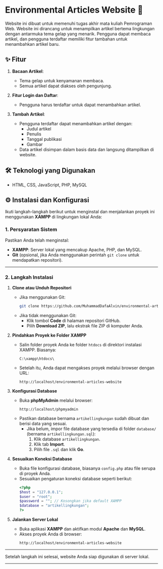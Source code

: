 # Environmental Articles Website 🌱

Website ini dibuat untuk memenuhi tugas akhir mata kuliah Pemrograman Web. Website ini dirancang untuk menampilkan artikel bertema lingkungan dengan antarmuka tema gelap yang menarik. Pengguna dapat membaca artikel, dan pengguna terdaftar memiliki fitur tambahan untuk menambahkan artikel baru.

## ✨ Fitur

1. **Bacaan Artikel**:

   - Tema gelap untuk kenyamanan membaca.
   - Semua artikel dapat diakses oleh pengunjung.

2. **Fitur Login dan Daftar**:

   - Pengguna harus terdaftar untuk dapat menambahkan artikel.

3. **Tambah Artikel**:
   - Pengguna terdaftar dapat menambahkan artikel dengan:
     - Judul artikel
     - Penulis
     - Tanggal publikasi
     - Gambar
   - Data artikel disimpan dalam basis data dan langsung ditampilkan di website.

## 🛠️ Teknologi yang Digunakan

- HTML, CSS, JavaScript, PHP, MySQL

## ⚙️ Instalasi dan Konfigurasi

Ikuti langkah-langkah berikut untuk menginstal dan menjalankan proyek ini menggunakan **XAMPP** di lingkungan lokal Anda:

### 1. **Persyaratan Sistem**

Pastikan Anda telah menginstal:

- **XAMPP**: Server lokal yang mencakup Apache, PHP, dan MySQL.
- **Git** (opsional, jika Anda menggunakan perintah `git clone` untuk mendapatkan repositori).

---

### 2. **Langkah Instalasi**

1. **Clone atau Unduh Repositori**

   - Jika menggunakan Git:
     ```bash
     git clone https://github.com/MuhammadDafaAlvin/environmental-articles-website.git
     ```
   - Jika tidak menggunakan Git:
     - Klik tombol **Code** di halaman repositori GitHub.
     - Pilih **Download ZIP**, lalu ekstrak file ZIP di komputer Anda.

2. **Pindahkan Proyek ke Folder XAMPP**

   - Salin folder proyek Anda ke folder `htdocs` di direktori instalasi XAMPP. Biasanya:
     ```
     C:\xampp\htdocs\
     ```
   - Setelah itu, Anda dapat mengakses proyek melalui browser dengan URL:
     ```
     http://localhost/environmental-articles-website
     ```

3. **Konfigurasi Database**

   - Buka **phpMyAdmin** melalui browser:
     ```
     http://localhost/phpmyadmin
     ```
   - Pastikan database bernama `artikellingkungan` sudah dibuat dan berisi data yang sesuai.
     - Jika belum, impor file database yang tersedia di folder `database/` (bernama `artikellingkungan.sql`):
       1. Klik database `artikellingkungan`.
       2. Klik tab **Import**.
       3. Pilih file `.sql` dan klik **Go**.

4. **Sesuaikan Koneksi Database**

   - Buka file konfigurasi database, biasanya `config.php` atau file serupa di proyek Anda.
   - Sesuaikan pengaturan koneksi database seperti berikut:
     ```php
     <?php
     $host = "127.0.0.1";
     $user = "root";
     $password = ""; // Kosongkan jika default XAMPP
     $database = "artikellingkungan";
     ?>
     ```

5. **Jalankan Server Lokal**
   - Buka aplikasi **XAMPP** dan aktifkan modul **Apache** dan **MySQL**.
   - Akses proyek Anda di browser:
     ```
     http://localhost/environmental-articles-website
     ```

---

Setelah langkah ini selesai, website Anda siap digunakan di server lokal.

---
